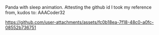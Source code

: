 Panda with sleep animation.
Attesting the github id I took my reference from, kudos to: AAACoder32

https://github.com/user-attachments/assets/fc0b18ea-7f18-48c0-a0fc-08552b736751

